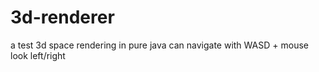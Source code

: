 # 3d-renderer
a test 3d space rendering in pure java
can navigate with WASD + mouse look left/right
